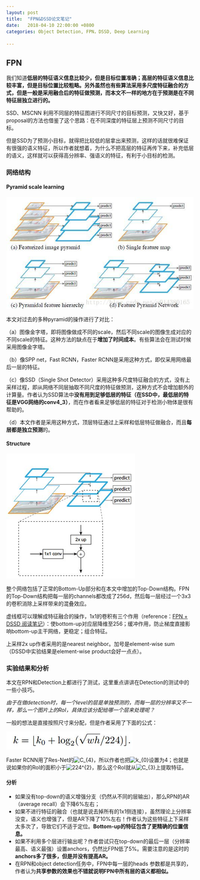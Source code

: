 ```yaml
---
layout: post
title:  "FPN&DSSD论文笔记"
date:   2018-04-10 22:00:00 +0800
categories: Object Detection, FPN，DSSD, Deep Learning

---
```


## FPN

我们知道**低层的特征语义信息比较少，但是目标位置准确；高层的特征语义信息比较丰富，但是目标位置比较粗略。另外虽然也有些算法采用多尺度特征融合的方式，但是一般是采用融合后的特征做预测，而本文不一样的地方在于预测是在不同特征层独立进行的。**

SSD、MSCNN 利用不同层的特征图进行不同尺寸的目标预测，又快又好，基于proposal的方法也借鉴了这个思路：在不同深度的特征层上预测不同尺寸的目标。

但是SSD为了预测小目标，就得把比较低的层拿出来预测，这样的话就很难保证有很强的语义特征，所以作者就想着，为什么不把高层的特征再传下来，补充低层的语义，这样就可以获得高分辨率、强语义的特征，有利于小目标的检测。

### 网络结构

#### Pyramid scale learning

![](/images/FPN_Pyramid.jpg)

本文对过去的多种pyramid的操作进行了对比：

（a）图像金字塔，即将图像做成不同的scale，然后不同scale的图像生成对应的不同scale的特征。这种方法的缺点在于**增加了时间成本**。有些算法会在测试时候采用图像金字塔。 

（b）像SPP net，Fast RCNN，Faster RCNN是采用这种方式，即仅采用网络最后一层的特征。 

（c）像SSD（Single Shot Detector）采用这种多尺度特征融合的方式，没有上采样过程，即从网络不同层抽取不同尺度的特征做预测，这种方式不会增加额外的计算量。作者认为SSD算法中**没有用到足够低层的特征（在SSD中，最低层的特征是VGG网络的conv4_3）**，而在作者看来足够低层的特征对于检测小物体是很有帮助的。 

（d）本文作者是采用这种方式，顶层特征通过上采样和低层特征做融合，而且**每层都是独立预测**的。

#### Structure

![](/images/FPN_network.jpg)

整个网络包括了正常的Bottom-Up部分和在本文中增加的Top-Down结构。FPN的Top-Down结构把每一层的channels都改成了256d，然后每一层经过一个3x3的卷积消除上采样带来的混叠效应。

虚线框可以理解成特征融合的操作，1x1的卷积有三个作用（reference：[FPN + DSSD 阅读笔记](https://zhuanlan.zhihu.com/p/26743074)）：使bottom-up对应层降维至256；缓冲作用，防止梯度直接影响bottom-up主干网络，更稳定；组合特征。

上采样2x up作者采用的是nearest neighbor。加号是element-wise sum（DSSD中实验结果是element-wise product会好一点点）。

### 实验结果和分析

本文在RPN和Detection上都进行了测试，这里重点讲讲在Detection的测试中的一些小技巧。

*由于在做detection时，每一个level的层是单独预测的，而每一层的分辨率又不一样，那么一个图片上的RoI，具体应该分配给哪一个层来处理呢？*

一般的想法是直接按照尺寸来分配，但是作者采用了下面的公式：

![](/images/FPN_roi_assign.jpg)

Faster RCNN用了Res-Net的![C_{4} ](https://www.zhihu.com/equation?tex=C_%7B4%7D+)，所以作者也把![k_{0} ](https://www.zhihu.com/equation?tex=k_%7B0%7D+)设置为4；也就是说如果你的RoI的面积小于![224^{2} ](https://www.zhihu.com/equation?tex=224%5E%7B2%7D+)，那么这个RoI就从![C_{3} ](https://www.zhihu.com/equation?tex=C_%7B3%7D+)上提取特征。

#### 分析

- 如果没有top-down的语义增强分支（仍然从不同的层输出），那么RPN的AR（average recall）会下降6%左右；
- 如果不进行特征的融合（也就是说去掉所有的1x1侧连接），虽然理论上分辨率没变，语义也增强了，但是AR下降了10%左右！作者认为这些特征上下采样太多次了，导致它们不适于定位。**Bottom-up的特征包含了更精确的位置信息。**
- 如果不利用多个层进行输出呢？作者尝试只在top-down的最后一层（分辨率最高、语义最强）设置anchors，仍然比FPN低了5%。需要注意的是这时的**anchors多了很多，但是并没有提高AR。**
- 在RPN和object detection任务中，FPN中每一层的heads 参数都是共享的，作者认为**共享参数的效果也不错就说明FPN中所有层的语义都相似。**